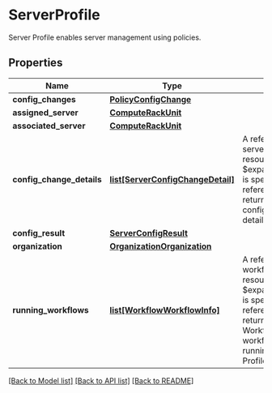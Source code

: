 # ServerProfile

Server Profile enables server management using policies. 
## Properties
Name | Type | Description | Notes
------------ | ------------- | ------------- | -------------
**config_changes** | [**PolicyConfigChange**](PolicyConfigChange.md) |  | [optional] 
**assigned_server** | [**ComputeRackUnit**](.md) |  | [optional] 
**associated_server** | [**ComputeRackUnit**](.md) |  | [optional] 
**config_change_details** | [**list[ServerConfigChangeDetail]**](ServerConfigChangeDetail.md) | A reference to a serverConfigChangeDetail resource. When the $expand query parameter is specified, the referenced resource is returned inline. The configuration change details are captured here.  | [optional] [readonly] 
**config_result** | [**ServerConfigResult**](.md) |  | [optional] 
**organization** | [**OrganizationOrganization**](.md) |  | [optional] 
**running_workflows** | [**list[WorkflowWorkflowInfo]**](WorkflowWorkflowInfo.md) | A reference to a workflowWorkflowInfo resource. When the $expand query parameter is specified, the referenced resource is returned inline. The WorkflowInfos in the workflow engine that are running for this server Profile.  | [optional] [readonly] 

[[Back to Model list]](../README.md#documentation-for-models) [[Back to API list]](../README.md#documentation-for-api-endpoints) [[Back to README]](../README.md)


